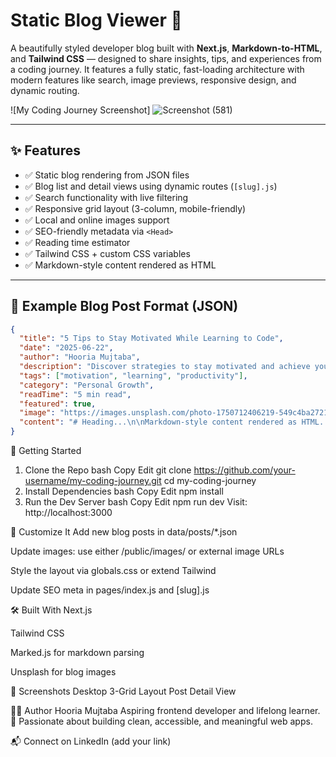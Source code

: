 # Static Blog Viewer 🚀

A beautifully styled developer blog built with **Next.js**, **Markdown-to-HTML**, and **Tailwind CSS** — designed to share insights, tips, and experiences from a coding journey. It features a fully static, fast-loading architecture with modern features like search, image previews, responsive design, and dynamic routing.

![My Coding Journey Screenshot]
![Screenshot (581)](https://github.com/user-attachments/assets/b203eb1b-fe05-4e95-b453-db396b69347d)

---

## ✨ Features

- ✅ Static blog rendering from JSON files
- ✅ Blog list and detail views using dynamic routes (`[slug].js`)
- ✅ Search functionality with live filtering
- ✅ Responsive grid layout (3-column, mobile-friendly)
- ✅ Local and online images support
- ✅ SEO-friendly metadata via `<Head>`
- ✅ Reading time estimator
- ✅ Tailwind CSS + custom CSS variables
- ✅ Markdown-style content rendered as HTML

---

## 🧪 Example Blog Post Format (JSON)

```json
{
  "title": "5 Tips to Stay Motivated While Learning to Code",
  "date": "2025-06-22",
  "author": "Hooria Mujtaba",
  "description": "Discover strategies to stay motivated and achieve your coding goals.",
  "tags": ["motivation", "learning", "productivity"],
  "category": "Personal Growth",
  "readTime": "5 min read",
  "featured": true,
  "image": "https://images.unsplash.com/photo-1750712406219-549c4ba27210?w=700&q=60",
  "content": "# Heading...\n\nMarkdown-style content rendered as HTML..."
}
```
🚀 Getting Started
1. Clone the Repo
bash
Copy
Edit
git clone https://github.com/your-username/my-coding-journey.git
cd my-coding-journey
2. Install Dependencies
bash
Copy
Edit
npm install
3. Run the Dev Server
bash
Copy
Edit
npm run dev
Visit: http://localhost:3000

🔧 Customize It
Add new blog posts in data/posts/*.json

Update images: use either /public/images/ or external image URLs

Style the layout via globals.css or extend Tailwind

Update SEO meta in pages/index.js and [slug].js

🛠 Built With
Next.js

Tailwind CSS

Marked.js for markdown parsing

Unsplash for blog images

📸 Screenshots
Desktop 3-Grid Layout	Post Detail View

🙋‍♀️ Author
Hooria Mujtaba
Aspiring frontend developer and lifelong learner.
💼 Passionate about building clean, accessible, and meaningful web apps.

📬 Connect on LinkedIn (add your link)


